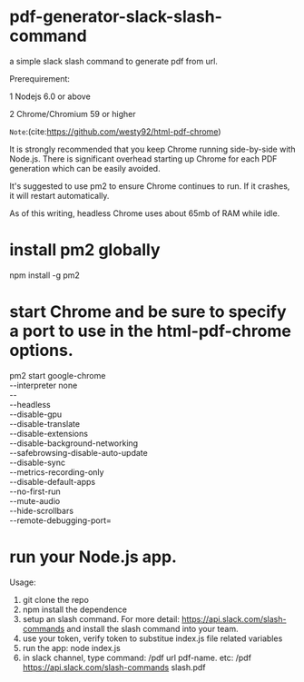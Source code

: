 # pdf-generator-slack-slash-command
a simple slack slash command to generate pdf from url.

Prerequirement:

1 Nodejs 6.0 or above

2 Chrome/Chromium 59 or higher

`Note`:(cite:https://github.com/westy92/html-pdf-chrome)

It is strongly recommended that you keep Chrome running side-by-side with Node.js. There is significant overhead starting up Chrome for each PDF generation which can be easily avoided.

It's suggested to use pm2 to ensure Chrome continues to run. If it crashes, it will restart automatically.

As of this writing, headless Chrome uses about 65mb of RAM while idle.

# install pm2 globally
npm install -g pm2
# start Chrome and be sure to specify a port to use in the html-pdf-chrome options.
pm2 start google-chrome \
  --interpreter none \
  -- \
  --headless \
  --disable-gpu \
  --disable-translate \
  --disable-extensions \
  --disable-background-networking \
  --safebrowsing-disable-auto-update \
  --disable-sync \
  --metrics-recording-only \
  --disable-default-apps \
  --no-first-run \
  --mute-audio \
  --hide-scrollbars \
  --remote-debugging-port=<port goes here>
# run your Node.js app.


Usage:
1. git clone the repo
2. npm install the dependence
3. setup an slash command. For more detail: https://api.slack.com/slash-commands 
   and install the slash command into your team.
4. use your token, verify token to substitue index.js file related variables
5. run the app: node index.js
6. in slack channel, type command: /pdf url pdf-name. etc: /pdf https://api.slack.com/slash-commands slash.pdf
